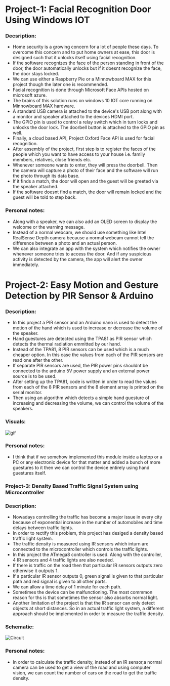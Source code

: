 # Project-1: Facial Recognition Door Using Windows IOT

### Decsription:
- Home security is a growing concern for a lot of people these days. To overcome this concern and to put home owners at ease, this door is designed such that it unlocks itself using facial recognition.
- If the software recognizes the face of the person standing in front of the door, the door automatically unlocks but if it doesnt recognize the face, the door stays locked.
- We can use either a Raspberry Pie or a Minnowboard MAX for this project though the later one is recommended.
- Facial recognition is done through Microsoft Face APIs hosted on microsoft azure.
- The brains of this solution runs on windows 10 IOT core running on Minnowboard MAX hardware.
- A standard USB camera is attached to the device's USB port along with a monitor and speaker attached to the devices HDMI port.
- The GPIO pin is used to control a relay switch which in turn locks and unlocks the door lock. The doorbell button is attached to the GPIO pin as well.
- Finally, a cloud based API, Project Oxford Face API is used for facial recognition.
- After assembly of the project, first step is to register the faces of the people which you want to have access to your house i.e. family members, relatives, close friends etc.
- Whenever someone wants to enter, they will press the doorbell. Then the camera will capture a photo of their face and the software will run the photo through its data base.
- If it finds a match, the door will open and the guest will be greeted via the speaker attached.
- If the software doesnt find a match, the door will remain locked and the guest will be told to step back.

### Personal notes:
- Along with a speaker, we can also add an OLED screen to display the welcome or the warning message.
- Instead of a normal webcam, we should use something like Intel RealSense Depth camera because a normal webcam cannot tell the difference between a photo and an actual person.
- We can also integrate an app with the system which notifies the owner whenever someone tries to access the door. And if any suspicious activity is detected by the camera, the app will alert the owner immediately.


# Project-2: Easy Motion and Gesture Detection by PIR Sensor & Arduino

### Description:
- In this project a PIR sensor and an Arduino nano is used to detect the motion of the hand which is used to increase or decrease the volume of the speaker.
- Hand guestures are detected using the TPA81 as PIR sensor which detects the thermal radiation emmitted by our hand.
- Instead of the TPA81, 8 PIR sensors can be used which is a much cheaper option. In this case the values from each of the PIR sensors are read one after the other.
- If separate PIR sensors are used, the PIR power pins shouldnt be connected to the arduino 5V power supply and an external power source is to be used.
- After setting up the TPA81, code is written in order to read the values from each of the 8 PIR sensors and the 8 element array is printed on the serial monitor.
- Then using an algorithm which detects a simple hand guesture of increasing and decreasing the volume, we can control the volume of the speakers.

### Visuals:
![gif](https://hackster.imgix.net/uploads/attachments/586349/gesture_detection_QY3OQN8byq.gif?auto=format%2Ccompress&gifq=35&w=900&h=675&fit=min&fm=mp4)

### Personal notes:
- I think that if we somehow implemented this module inside a laptop or a PC or any electronic device for that matter and added a bunch of more guestures to it then we can control the device entirely using hand guestures itself.


### Project-3: Density Based Traffic Signal System using Microcontroller

### Description:
- Nowadays controlling the traffic has become a major issue in every city because of exponential increase in the number of automobiles and time delays between traffic lights.
- In order to rectify this problem, this project has desiged a density based traffic light system.
- The traffic density is measured using IR sensors which inturn are connected to the microcontroller which controls the traffic lights.
- In this project the ATmega8 controller is used. Along with the controller, 4 IR sensors and 4 traffic lights are also needed.
- If there is traffic on the road then that particular IR sensors outputs zero otherwise it outputs 1.
- If a particular IR sensor outputs 0, green signal is given to that particular path and red signal is given to all other parts.
- We can allow a time delay of 1 minute for each path.
- Sometimes the device can be malfunctioning. The most commmon reason for ths is that sometimes the sensor also absorbs normal light.
- Another limitation of the project is that the IR sensor can only detect objects at short distances. So in an actual traffic light system, a different approach should be implemented in order to measure the traffic density.

### Schematic:
![Circuit](https://www.electronicshub.org/wp-content/uploads/2014/06/Density-Based-Traffic-Lights-System-Circuit-Diagram.jpg)

### Personal notes:
- In order to calculate the traffic density, instead of an IR sensor,a normal camera can be used to get a view of the road and using computer vision, we can count the number of cars on the road to get the traffic density.